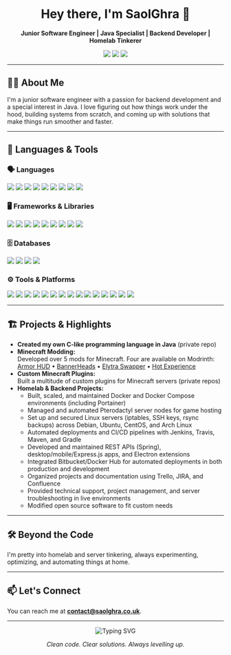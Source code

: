 <!-- Profile README for SaolGhra -->

<h1 align="center">Hey there, I'm SaolGhra 👋</h1>

<p align="center">
  <b>Junior Software Engineer | Java Specialist | Backend Developer | Homelab Tinkerer</b>
</p>

<p align="center">
  <img src="https://img.shields.io/badge/Java-%23007396.svg?style=flat&logo=java&logoColor=white"/>
  <img src="https://img.shields.io/badge/Backend-%232196F3.svg?style=flat&logo=serverfault&logoColor=white"/>
  <img src="https://img.shields.io/badge/Always%20Learning-%23007396.svg?style=flat&logo=gradle&logoColor=white"/>
</p>

---

## 👨‍💻 About Me

I'm a junior software engineer with a passion for backend development and a special interest in Java. I love figuring out how things work under the hood, building systems from scratch, and coming up with solutions that make things run smoother and faster.

---

## 🧰 Languages & Tools

### 🗣️ Languages  
<div align="left">
  <img src="https://img.shields.io/badge/Java-007396?style=for-the-badge&logo=java&logoColor=white"/>
  <img src="https://img.shields.io/badge/Go-00ADD8?style=for-the-badge&logo=go&logoColor=white"/>
  <img src="https://img.shields.io/badge/Python-3776AB?style=for-the-badge&logo=python&logoColor=white"/>
  <img src="https://img.shields.io/badge/PHP-777BB4?style=for-the-badge&logo=php&logoColor=white"/>
  <img src="https://img.shields.io/badge/JavaScript-F7DF1E?style=for-the-badge&logo=javascript&logoColor=black"/>
  <img src="https://img.shields.io/badge/HTML5-E34F26?style=for-the-badge&logo=html5&logoColor=white"/>
  <img src="https://img.shields.io/badge/CSS3-1572B6?style=for-the-badge&logo=css3&logoColor=white"/>
  <img src="https://img.shields.io/badge/R-276DC3?style=for-the-badge&logo=r&logoColor=white"/>
  <img src="https://img.shields.io/badge/C%23-239120?style=for-the-badge&logo=c-sharp&logoColor=white"/>
</div>

### 🖥️ Frameworks & Libraries  
<div align="left">
  <img src="https://img.shields.io/badge/Flask-000000?style=for-the-badge&logo=flask&logoColor=white"/>
  <img src="https://img.shields.io/badge/Express-000000?style=for-the-badge&logo=express&logoColor=white"/>
  <img src="https://img.shields.io/badge/OpenCV-5C3EE8?style=for-the-badge&logo=opencv&logoColor=white"/>
  <img src="https://img.shields.io/badge/Pandas-150458?style=for-the-badge&logo=pandas&logoColor=white"/>
  <img src="https://img.shields.io/badge/React-61DAFB?style=for-the-badge&logo=react&logoColor=black"/>
  <img src="https://img.shields.io/badge/Next.js-000000?style=for-the-badge&logo=nextdotjs&logoColor=white"/>
  <img src="https://img.shields.io/badge/Tailwind-06B6D4?style=for-the-badge&logo=tailwindcss&logoColor=white"/>
  <img src="https://img.shields.io/badge/GSAP-88CE02?style=for-the-badge&logo=greensock&logoColor=white"/>
  <img src="https://img.shields.io/badge/jQuery-0769AD?style=for-the-badge&logo=jquery&logoColor=white"/>
</div>

### 🗄️ Databases  
<div align="left">
  <img src="https://img.shields.io/badge/MySQL-4479A1?style=for-the-badge&logo=mysql&logoColor=white"/>
  <img src="https://img.shields.io/badge/MariaDB-003545?style=for-the-badge&logo=mariadb&logoColor=white"/>
  <img src="https://img.shields.io/badge/Postgres-336791?style=for-the-badge&logo=postgresql&logoColor=white"/>
  <img src="https://img.shields.io/badge/MongoDB-47A248?style=for-the-badge&logo=mongodb&logoColor=white"/>
</div>

### ⚙️ Tools & Platforms  
<div align="left">
  <img src="https://img.shields.io/badge/Docker-2496ED?style=for-the-badge&logo=docker&logoColor=white"/>
  <img src="https://img.shields.io/badge/Docker%20Compose-2496ED?style=for-the-badge&logo=docker&logoColor=white"/>
  <img src="https://img.shields.io/badge/Portainer-13BEF9?style=for-the-badge&logo=portainer&logoColor=white"/>
  <img src="https://img.shields.io/badge/Pterodactyl-181825?style=for-the-badge&logo=data:image/svg+xml;base64,PHN2Zy8+&logoColor=white"/>
  <img src="https://img.shields.io/badge/Linux-FCC624?style=for-the-badge&logo=linux&logoColor=black"/>
  <img src="https://img.shields.io/badge/Arch-1793D1?style=for-the-badge&logo=arch-linux&logoColor=white"/>
  <img src="https://img.shields.io/badge/Ubuntu-E95420?style=for-the-badge&logo=ubuntu&logoColor=white"/>
  <img src="https://img.shields.io/badge/Debian-A81D33?style=for-the-badge&logo=debian&logoColor=white"/>
  <img src="https://img.shields.io/badge/CentOS-262577?style=for-the-badge&logo=centos&logoColor=white"/>
  <img src="https://img.shields.io/badge/Bash-4EAA25?style=for-the-badge&logo=gnubash&logoColor=white"/>
  <img src="https://img.shields.io/badge/Zsh-000000?style=for-the-badge&logo=gnu-bash&logoColor=white"/>
  <img src="https://img.shields.io/badge/Node.js-339933?style=for-the-badge&logo=nodedotjs&logoColor=white"/>
  <img src="https://img.shields.io/badge/Axios-5A29E4?style=for-the-badge&logo=axios&logoColor=white"/>
  <img src="https://img.shields.io/badge/node--fetch-339933?style=for-the-badge&logo=nodedotjs&logoColor=white"/>
  <img src="https://img.shields.io/badge/Apache-D22128?style=for-the-badge&logo=apache&logoColor=white"/>
</div>

---

## 🏗️ Projects & Highlights

- **Created my own C-like programming language in Java** (private repo)
- **Minecraft Modding:**  
  Developed over 5 mods for Minecraft. Four are available on Modrinth:  
  [Armor HUD](https://modrinth.com/mod/armor-hud) • [BannerHeads](https://modrinth.com/mod/bannerheads) • [Elytra Swapper](https://modrinth.com/mod/elytra-swapper) • [Hot Experience](https://modrinth.com/mod/hot-experience)
- **Custom Minecraft Plugins:**  
  Built a multitude of custom plugins for Minecraft servers (private repos)
- **Homelab & Backend Projects:**
  - Built, scaled, and maintained Docker and Docker Compose environments (including Portainer)
  - Managed and automated Pterodactyl server nodes for game hosting
  - Set up and secured Linux servers (iptables, SSH keys, rsync backups) across Debian, Ubuntu, CentOS, and Arch Linux
  - Automated deployments and CI/CD pipelines with Jenkins, Travis, Maven, and Gradle
  - Developed and maintained REST APIs (Spring), desktop/mobile/Express.js apps, and Electron extensions
  - Integrated Bitbucket/Docker Hub for automated deployments in both production and development
  - Organized projects and documentation using Trello, JIRA, and Confluence
  - Provided technical support, project management, and server troubleshooting in live environments
  - Modified open source software to fit custom needs

---

## 🛠️ Beyond the Code

I'm pretty into homelab and server tinkering, always experimenting, optimizing, and automating things at home.

---

## 📫 Let's Connect

You can reach me at **contact@saolghra.co.uk**.

---

<p align="center">
  <img src="https://readme-typing-svg.demolab.com?font=Fira+Code&pause=700&color=007396&center=true&vCenter=true&width=435&lines=Modern+Tech+Explorer+%E2%9C%94%EF%B8%8F;Java+Specialist+%E2%9C%94%EF%B8%8F;Backend+Builder+%E2%9C%94%EF%B8%8F;Homelab+Tinkerer+%E2%9C%94%EF%B8%8F" alt="Typing SVG" />
</p>

<p align="center">
  <em>Clean code. Clear solutions. Always levelling up.</em>
</p>
